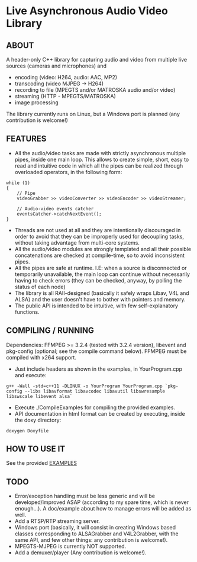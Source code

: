 # Live Asynchronous Audio Video Library

## ABOUT

A header-only C++ library for capturing audio and video from multiple live sources (cameras and microphones) and

* encoding (video: H264, audio: AAC, MP2)
* transcoding (video MJPEG -> H264)
* recording to file (MPEGTS and/or MATROSKA audio and/or video)
* streaming (HTTP - MPEGTS/MATROSKA)
* image processing

The library currently runs on Linux, but a Windows port is planned (any contribution is welcome!)

## FEATURES

* All the audio/video tasks are made with strictly asynchronous multiple pipes, inside one main loop. This allows to create simple, short, easy to read and intuitive code in which all the pipes can be realized through overloaded operators, in the following form:

```
while (1)
{
    // Pipe
    videoGrabber >> videoConverter >> videoEncoder >> videoStreamer;
    
    // Audio-video events catcher
    eventsCatcher->catchNextEvent();
}
```

* Threads are not used at all and they are intentionally discouraged in order to avoid that they can be improperly used for decoupling tasks, without taking advantage from multi-core systems.
* All the audio/video modules are strongly templated and all their possible concatenations are checked at compile-time, so to avoid inconsistent pipes.
* All the pipes are safe at runtime. I.E: when a source is disconnected or temporarily unavailable, the main loop can continue without necessarily having to check errors (they can be checked, anyway, by polling the status of each node)
* The library is all RAII-designed (basically it safely wraps Libav, V4L and ALSA) and the user doesn't have to bother with pointers and memory.
* The public API is intended to be intuitive, with few self-explanatory functions.

## COMPILING / RUNNING

Dependencies: FFMPEG >= 3.2.4 (tested with 3.2.4 version), libevent and pkg-config (optional; see the compile command below).
FFMPEG must be compiled with x264 support.

* Just include headers as shown in the examples, in YourProgram.cpp and execute:
```
g++ -Wall -std=c++11 -DLINUX -o YourProgram YourProgram.cpp `pkg-config --libs libavformat libavcodec libavutil libswresample libswscale libevent alsa`
```
* Execute ./CompileExamples for compiling the provided examples.
* API documentation in html format can be created by executing, inside the doxy directory:
```
doxygen Doxyfile
```

## HOW TO USE IT

See the provided [EXAMPLES](https://github.com/paolo-pr/laav/tree/master/examples)

## TODO

* Error/exception handling must be less generic and will be developed/improved ASAP (according to my spare time, which is never enough...). A doc/example about how to manage errors will be added as well.
* Add a RTSP/RTP streaming server.
* Windows port (basically, it will consist in creating Windows based classes corresponding to ALSAGrabber and V4L2Grabber, with the same API, and few other things: any contribution is welcome!).
* MPEGTS-MJPEG is currently NOT supported.
* Add a demuxer/player (Any contribution is welcome!).

